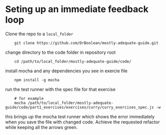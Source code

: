 # Seting up an immediate feedback loop

Clone the repo to a `local_folder`

```shell
    git clone https://github.com/DrBoolean/mostly-adequate-guide.git    
```

change directory to the code folder in repository root 
```shell
    cd /path/to/local_folder/mostly-adequate-guide/code/
```

install mocha and any dependencies you see in exercie file
```shell
    npm install -g mocha
```

run the test runner with the spec file for that exercise

```shell
    # for example
    mocha /path/to/local_folder/mostly-adequate-guide/code/part1_exercises/exercises/curry/curry_exercises_spec.js -w
```

this brings up the mocha test runner which shows the error immediately when you save the file with changed code. Achieve the requested refactor while keeping all the arrows green.
